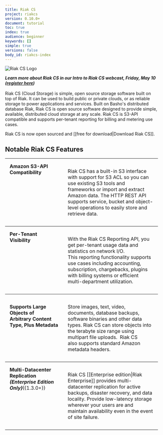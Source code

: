 ```yaml
---
title: Riak CS
project: riakcs
version: 0.10.0+
document: tutorial
toc: true
index: true
audience: beginner
keywords: []
simple: true
versions: false
body_id: riakcs-index
---
```


![Riak CS Logo](/images/riak-cs-logo.png)

***Learn more about Riak CS in our Intro to Riak CS webcast, Friday, May 10 (<a href="http://info.basho.com/IntroToRiakCSMay10.html" target="_blank">register here</a>)***
<br>
<br>
Riak CS (Cloud Storage) is simple, open source storage software built on top of Riak. It can be used to build public or private clouds, or as reliable storage to power applications and services. Built on Basho's distributed database Riak, Riak CS is open source software designed to provide simple, available, distributed cloud storage at any scale. Riak CS is S3-API compatible and supports per-tenant reporting for billing and metering use cases.

Riak CS is now open sourced and [[free for download|Download Riak CS]].

## Notable Riak CS Features

<table style="width: 100%; border-spacing: 0px;">
<tbody>
<tr align="left" valign="top">
<td style="padding: 15px; margin: 15px; border-width: 1px 0 1px 0; border-style: solid;"><strong>Amazon S3-API Compatibility</strong></td>
<td style="padding: 15px; margin: 15px; border-width: 1px 0 1px 0; border-style: solid;">
<p>Riak CS has a built-in S3 interface with support for S3&nbsp;ACL so you can use existing S3 tools and frameworks&nbsp;or import and extract Amazon data. The HTTP REST&nbsp;API supports service, bucket and object-level&nbsp;operations to easily store and retrieve data.&nbsp;</p>
</td>
</tr>
<tr align="left" valign="top">
<td style="padding: 15px; margin: 15px; border-width: 0 0 1px 0; border-style: solid;"><strong>Per-Tenant Visibility</strong></td>
<td style="padding: 15px; margin: 15px; border-width: 0 0 1px 0; border-style: solid;">
<p>With the Riak CS Reporting API, you get per-tenant&nbsp;usage data and statistics on network I/O. This&nbsp;reporting functionality supports use cases including&nbsp;accounting, subscription, chargebacks, plugins with&nbsp;billing systems or efficient multi-department&nbsp;utilization.</p>
</td>
</tr>
<tr align="left" valign="top">
<td style="padding: 15px; margin: 15px; border-width: 0 0 1px 0; border-style: solid;">
<p><strong>Supports Large Objects of Arbitrary&nbsp;Content Type, Plus&nbsp;Metadata</strong></p>
</td>
<td style="padding: 15px; margin: 15px; border-width: 0 0 1px 0; border-style: solid;">
<p>Store images, text, video, documents, database&nbsp;backups, software binaries and other data types.&nbsp;Riak CS can store objects into the terabyte size range using multipart file uploads.&nbsp;&nbsp;Riak CS also&nbsp;supports standard Amazon metadata headers.</p>
</td>
</tr>
<tr align="left" valign="top">
<td style="padding: 15px; margin: 15px; border-width: 0 0 1px 0; border-style: solid;"><strong>Multi-Datacenter Replication<br><i>(Enterprise Edition Only)</i></strong>{{1.3.0+}}</td>
<td style="padding: 15px; margin: 15px; border-width: 0 0 1px 0; border-style: solid;">
<p>Riak CS [[Enterprise edition|Riak Enterprise]] provides multi-datacenter replication for active backups, disaster recovery, and data locality. Provide low-latency storage wherever your users are and maintain availability even in the event of site failure.</p>
</td>
</tr>
</tbody>
</table>


